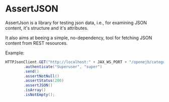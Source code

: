 # AssertJSON
AssertJson is a library for testing json data, i.e., for examining JSON content, it's structure and it's attributes.

It also aims at beeing a simple, no-dependency, tool for fetching JSON content from REST resources.

Example:
``` java
HTTPJsonClient.GET("http://localhost:" + JAX_WS_PORT + "/openejb/categories")
        .authenticate("Superuser", "super")
        .send()
        .assertNotNull()
        .assertStatus(200)
        .assertJSON()
        .isArray()
        .isNotEmpty();
```

